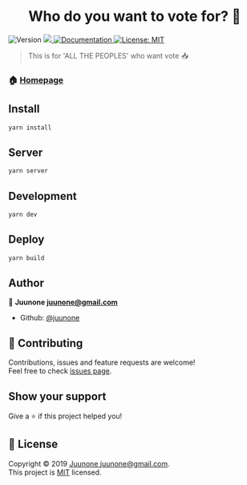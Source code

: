 <h1 align="center">Who do you want to vote for? 🙊</h1>
<p>
  <img alt="Version" src="https://img.shields.io/badge/version-1.1.3-blue.svg?cacheSeconds=2592000" />
  <a href="https://travis-ci.com/juunone/react-vote">
    <img src="https://travis-ci.com/juunone/react-vote.svg?branch=master">
  </a>
  <a href="https://github.com/juunone/react-vote">
    <img alt="Documentation" src="https://img.shields.io/badge/documentation-yes-brightgreen.svg" target="_blank" />
  </a>
  <a href="https://github.com/juunone/react-vote/blob/master/LICENSE">
    <img alt="License: MIT" src="https://img.shields.io/badge/License-MIT-yellow.svg" target="_blank" />
  </a>
</p>

> This is for 'ALL THE PEOPLES' who want vote 📥

### 🏠 [Homepage](https://react-vote.netlify.com)

## Install

```sh
yarn install
```

## Server

```sh
yarn server
```

## Development

```sh
yarn dev
```

## Deploy

```sh
yarn build
```

## Author

👤 **Juunone <juunone@gmail.com>**

* Github: [@juunone](https://github.com/juunone)

## 🤝 Contributing

Contributions, issues and feature requests are welcome!<br />Feel free to check [issues page](https://github.com/juunone/react-vote/issues).

## Show your support

Give a ⭐️ if this project helped you!

## 📝 License

Copyright © 2019 [Juunone <juunone@gmail.com>](https://github.com/juunone).<br />
This project is [MIT](https://github.com/juunone/react-vote/blob/master/LICENSE) licensed.